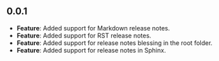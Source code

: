 ## 0.0.1

- __Feature__: Added support for Markdown release notes.
- __Feature__: Added support for RST release notes.
- __Feature__: Added support for release notes blessing in the root folder.
- __Feature__: Added support for release notes in Sphinx.
